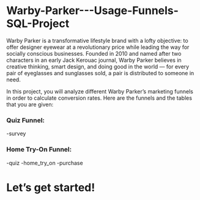 # Warby-Parker---Usage-Funnels-SQL-Project
Warby Parker is a transformative lifestyle brand with a lofty objective: to offer designer eyewear at a revolutionary price while leading the way for socially conscious businesses. Founded in 2010 and named after two characters in an early Jack Kerouac journal, Warby Parker believes in creative thinking, smart design, and doing good in the world — for every pair of eyeglasses and sunglasses sold, a pair is distributed to someone in need.

In this project, you will analyze different Warby Parker’s marketing funnels in order to calculate conversion rates. Here are the funnels and the tables that you are given:

### Quiz Funnel:
  -survey
### Home Try-On Funnel:
  -quiz
  -home_try_on
  -purchase
  
# Let’s get started!

